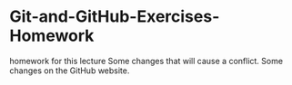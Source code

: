 # Git-and-GitHub-Exercises-Homework
homework for this lecture
Some changes that will cause a conflict.
Some changes on the GitHub website.

